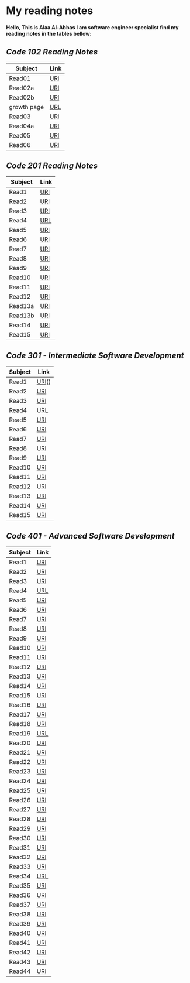 # **My reading notes**

#### Hello, This is Alaa Al-Abbas I am software engineer specialist find my reading notes in the tables bellow:


## *Code 102 Reading Notes*

| Subject     | Link                                                     |
| ----------- | -----------                                              |
| Read01      | [URl](read01.md)                                         |
| Read02a     | [URl](read02a.md)                                        |
| Read02b     | [URl](read02b.md)                                        |
|growth page  | [URL](growth.md)                                         |
| Read03      | [URl](read03.md)                                         |
| Read04a     | [URl](read04a.md)                                        |
| Read05      | [URl](read05.md)                                         |
| Read06      | [URl](read06.md)                                         |

## *Code 201 Reading Notes*

| Subject     | Link                                                     |
| ----------- | -----------                                              |
| Read1       | [URl](Read1.md)                                          |
| Read2       | [URl](Read2.md)                                          |
| Read3       | [URl](Read3.md)                                          |
| Read4       | [URL](Read4.md)                                          |
| Read5       | [URl](Read5.md)                                          |
| Read6       | [URl](Read6.md)                                          |
| Read7       | [URl](Read7.md)                                          |
| Read8       | [URl](Read8.md)                                          |
| Read9       | [URl](Read9.md)                                          |
| Read10      | [URl](Read10.md)                                         |
| Read11      | [URl](Read11.md)                                         |
| Read12      | [URl](Read12.md)                                         |
| Read13a     | [URl](Read13a.md)                                        |
| Read13b     | [URl](Read13b.md)                                        |
| Read14      | [URl](Read14.md)                                         |
| Read15      | [URl](Read15.md)                                         |   

## *Code 301 - Intermediate Software Development*

| Subject     | Link                                             |
| ----------- | -----------                                      |
| Read1       | [URl](readclass1.md)()                                          |
| Read2       | [URl](Readclass2_301.md)                                          |
| Read3       | [URl](readclass3.md)                                          |
| Read4       | [URL](readclass4.md)                                          |
| Read5       | [URl](readclass5.md)                                          |
| Read6       | [URl](readclass6.md)                                          |
| Read7       | [URl](readclass7.md)                                          |
| Read8       | [URl](readclass8.md)                                          |
| Read9       | [URl](readclass9.md)                                          |
| Read10      | [URl](readclass10.md)                                          |
| Read11      | [URl](Readclass11.md)                                          |
| Read12      | [URl](Readclass12.md)                                          |
| Read13      | [URl]()                                          |
| Read14      | [URl]()                                          |
| Read15      | [URl]()                                          |  



## *Code 401 - Advanced Software Development*

| Subject     | Link                                             |
| ----------- | -----------                                      |
| Read1       | [URl](read1.md)                                  |
| Read2       | [URl](read2.md)                                  |
| Read3       | [URl](read3.md)                                  |
| Read4       | [URL](read4(401).md)                             |
| Read5       | [URl](read5(401).md)                             |
| Read6       | [URl](read6(401).md)                             |
| Read7       | [URl]()                                          |
| Read8       | [URl](read8(401).md)                             |
| Read9       | [URl](Read9(401).md)                             |
| Read10      | [URl](read10(401).md)                            |
| Read11      | [URl](Read11(401).md)                            |
| Read12      | [URl](read12(401).md)                            |
| Read13      | [URl](read13(401).md)                            |
| Read14      | [URl]()                                          |
| Read15      | [URl](Read15(401).md)                            |  
| Read16      | [URl](read16(401).md)                            |
| Read17      | [URl](read17(401).md)                                          |
| Read18      | [URl](read18(401).md)                                          |
| Read19      | [URL](read19(401).md)                                          |
| Read20      | [URl]()                                          |
| Read21      | [URl]()                                          |
| Read22      | [URl]()                                          |
| Read23      | [URl]()                                          |
| Read24      | [URl]()                                          |
| Read25      | [URl]()                                          |
| Read26      | [URl]()                                          |
| Read27      | [URl]()                                          |
| Read28      | [URl]()                                          |
| Read29      | [URl]()                                          |
| Read30      | [URl]()                                          |  
| Read31      | [URl]()                                          |
| Read32      | [URl]()                                          |
| Read33      | [URl]()                                          |
| Read34      | [URL]()                                          |
| Read35      | [URl]()                                          |
| Read36      | [URl]()                                          |
| Read37      | [URl]()                                          |
| Read38      | [URl]()                                          |
| Read39      | [URl]()                                          |
| Read40      | [URl]()                                          |
| Read41      | [URl]()                                          |
| Read42      | [URl]()                                          |
| Read43      | [URl]()                                          |
| Read44      | [URl]()                                          |
